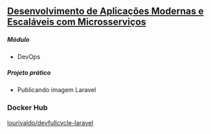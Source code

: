 
## [Desenvolvimento de Aplicações Modernas e Escaláveis com Microsserviços](https://code.education/cursos-online/)
##### Módulo
- DevOps
##### Projeto prático
- Publicando imagem Laravel


### Docker Hub
[lourivaldo/devfullcycle-laravel](https://hub.docker.com/r/lourivaldo/devfullcycle-laravel)
